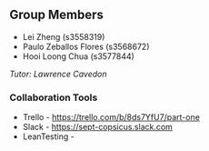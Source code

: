 ## Group Members
- Lei Zheng (s3558319)
- Paulo Zeballos Flores (s3568672)
- Hooi Loong Chua (s3577844)

*Tutor: Lawrence Cavedon*

### Collaboration Tools
- Trello - https://trello.com/b/8ds7YfU7/part-one
- Slack - https://sept-copsicus.slack.com
- LeanTesting - 
